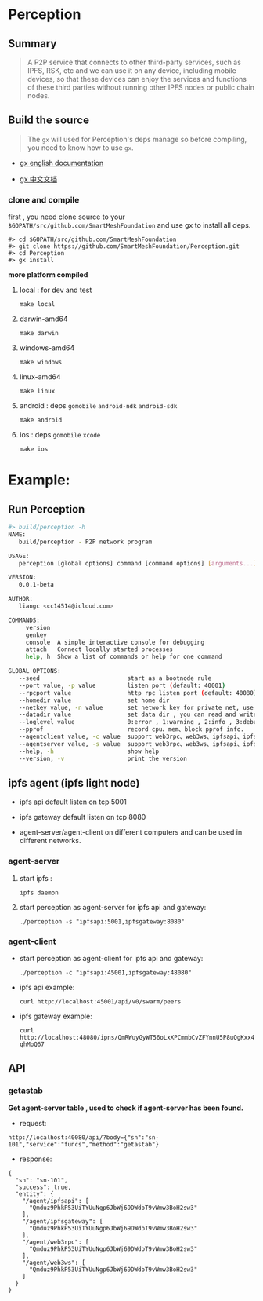 # Perception
## Summary

>A P2P service that connects to other third-party services, such as IPFS, RSK, etc and we can use it on any device, including mobile devices, so that these devices can enjoy the services and functions of these third parties without running other IPFS nodes or public chain nodes.

## Build the source

>The `gx` will used for Perception's deps manage so before compiling, you need to know how to use `gx`.
                                                   
* [gx english documentation](https://github.com/whyrusleeping/gx)

* [gx 中文文档](https://www.jianshu.com/p/cfab2338f4a5)

### clone and compile

first , you need clone source to your `$GOPATH/src/github.com/SmartMeshFoundation` and use gx to install all deps.

```
#> cd $GOPATH/src/github.com/SmartMeshFoundation
#> git clone https://github.com/SmartMeshFoundation/Perception.git
#> cd Perception
#> gx install
```

__more platform compiled__

1. local : for dev and test

    `make local`

1. darwin-amd64 
    
    `make darwin`
    
1. windows-amd64
    
    `make windows`
    
1. linux-amd64

    `make linux`

1. android : deps `gomobile` `android-ndk` `android-sdk` 
    
    `make android`

1. ios : deps `gomobile` `xcode` 

    `make ios`





# Example:

## Run Perception

```bash
#> build/perception -h
NAME:
   build/perception - P2P network program

USAGE:
   perception [global options] command [command options] [arguments...]

VERSION:
   0.0.1-beta

AUTHOR:
   liangc <cc14514@icloud.com>

COMMANDS:
     version
     genkey
     console  A simple interactive console for debugging
     attach   Connect locally started processes
     help, h  Show a list of commands or help for one command

GLOBAL OPTIONS:
   --seed                         start as a bootnode rule
   --port value, -p value         listen port (default: 40001)
   --rpcport value                http rpc listen port (default: 40080)
   --homedir value                set home dir
   --netkey value, -n value       set network key for private net, use 'genkey' subcommand to get a key
   --datadir value                set data dir , you can read and write this directories.
   --loglevel value               0:error , 1:warning , 2:info , 3:debug (default: 2)
   --pprof                        record cpu、mem、block pprof info.
   --agentclient value, -c value  support web3rpc、web3ws、ipfsapi、ipfsgateway , format : name1:port1,name2:port2
   --agentserver value, -s value  support web3rpc、web3ws、ipfsapi、ipfsgateway , format : name1:port1,name2:port2
   --help, -h                     show help
   --version, -v                  print the version
```


## ipfs agent (ipfs light node)

* ipfs api default listen on tcp 5001 
    
* ipfs gateway default listen on tcp 8080 

* agent-server/agent-client on different computers and can be used in different networks.


### agent-server 

1. start ipfs :

    `ipfs daemon`

2. start perception as agent-server for ipfs api and gateway:

    `./perception -s "ipfsapi:5001,ipfsgateway:8080"`

### agent-client 

* start perception as agent-client for ipfs api and gateway:
    
    `./perception -c "ipfsapi:45001,ipfsgateway:48080"`

* ipfs api example:
  
    `curl http://localhost:45001/api/v0/swarm/peers`

* ipfs gateway example: 
    
    `curl http://localhost:48080/ipns/QmRWuyGyWT56oLxXPCmmbCvZFYnnU5P8uQgKxx4qhMoQ67`

## API

### getastab

__Get agent-server table , used to check if agent-server has been found.__

* request:

```
http://localhost:40080/api/?body={"sn":"sn-101","service":"funcs","method":"getastab"}
```

* response:

```
{
  "sn": "sn-101",
  "success": true,
  "entity": {
    "/agent/ipfsapi": [
      "Qmduz9PhkP53UiTYUuNgp6JbWj69DWdbT9vWmw3BoH2sw3"
    ],
    "/agent/ipfsgateway": [
      "Qmduz9PhkP53UiTYUuNgp6JbWj69DWdbT9vWmw3BoH2sw3"
    ],
    "/agent/web3rpc": [
      "Qmduz9PhkP53UiTYUuNgp6JbWj69DWdbT9vWmw3BoH2sw3"
    ],
    "/agent/web3ws": [
      "Qmduz9PhkP53UiTYUuNgp6JbWj69DWdbT9vWmw3BoH2sw3"
    ]
  }
}
```
  
